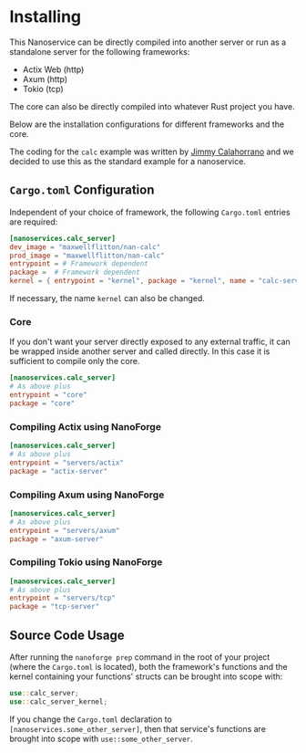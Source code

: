 # Installing

This Nanoservice can be directly compiled into another server or run as a standalone server for the following frameworks:

- Actix Web (http)
- Axum (http)
- Tokio (tcp)

The core can also be directly compiled into whatever Rust project you have.

Below are the installation configurations for different frameworks and the core.

The coding for the `calc` example was written by [Jimmy Calahorrano](https://www.linkedin.com/in/jcalahor/) and we decided to use this as the standard example for a nanoservice.

## `Cargo.toml` Configuration

Independent of your choice of framework, the following `Cargo.toml` entries are required:

```toml
[nanoservices.calc_server]
dev_image = "maxwellflitton/nan-calc"
prod_image = "maxwellflitton/nan-calc"
entrypoint = # Framework dependent
package =  # Framework dependent
kernel = { entrypoint = "kernel", package = "kernel", name = "calc-server-kernel" }
```

If necessary, the name `kernel` can also be changed.

### Core

If you don't want your server directly exposed to any external traffic, it can be wrapped inside another server and called directly.
In this case it is sufficient to compile only the core.

```toml
[nanoservices.calc_server]
# As above plus
entrypoint = "core"
package = "core"
```

### Compiling Actix using NanoForge

```toml
[nanoservices.calc_server]
# As above plus
entrypoint = "servers/actix"
package = "actix-server"
```

### Compiling Axum using NanoForge

```toml
[nanoservices.calc_server]
# As above plus
entrypoint = "servers/axum"
package = "axum-server"
```

### Compiling Tokio using NanoForge

```toml
[nanoservices.calc_server]
# As above plus
entrypoint = "servers/tcp"
package = "tcp-server"
```

## Source Code Usage

After running the `nanoforge prep` command in the root of your project (where the `Cargo.toml` is located), both the framework's functions and the kernel containing your functions' structs can be brought into scope with:

```rust
use::calc_server;
use::calc_server_kernel;
```

If you change the `Cargo.toml` declaration to `[nanoservices.some_other_server]`, then that service's functions are brought into scope with `use::some_other_server`.
